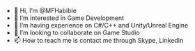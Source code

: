 - 👋 Hi, I’m @MFHabibie
- 👀 I’m interested in Game Development
- 🌱 I’m having experience on C#/C++ and Unity/Unreal Engine
- 💞️ I’m looking to collaborate on Game Studio
- 📫 How to reach me is contact me through Skype, LinkedIn

<!---
MFHabibie/MFHabibie is a ✨ special ✨ repository because its `README.md` (this file) appears on your GitHub profile.
You can click the Preview link to take a look at your changes.
--->
